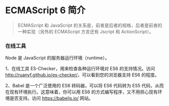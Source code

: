# ECMAScript 6 简介


> ECMAScript 和 JavaScript 的关系是，前者是后者的规格，后者是前者的一种实现（另外的 ECMAScript 方言还有 Jscript 和 ActionScript）。


### 在线工具

Node 是 JavaScript 的服务器运行环境（runtime）。


1、在线工具 ES-Checker，用来检查各种运行环境对 ES6 的支持情况。访问<http://ruanyf.github.io/es-checker/>，可以看到您的浏览器支持 ES6 的程度。

2、Babel 是一个广泛使用的 ES6 转码器，可以将 ES6 代码转为 ES5 代码，从而在现有环境执行。这意味着，你可以用 ES6 的方式编写程序，又不用担心现有环境是否支持。访问 <https://babeljs.io/> 网站。



## 



